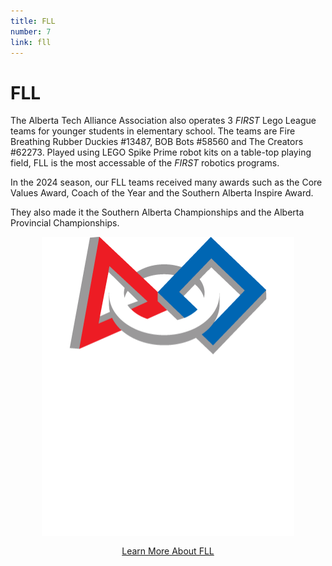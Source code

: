 ```yaml
---
title: FLL
number: 7
link: fll
---
```

<div class="col-md-8">
    <h1>FLL</h1>
	<p>The Alberta Tech Alliance Association also operates 3 <i>FIRST</i> Lego League teams for younger students in elementary school. The teams are Fire Breathing Rubber Duckies #13487, BOB Bots #58560 and The Creators #62273. Played using LEGO Spike Prime robot kits on a table-top playing field, FLL is the most accessable of the <i>FIRST</i> robotics programs.</p>
    <p>In the 2024 season, our FLL teams received many awards such as the Core Values Award, Coach of the Year and the Southern Alberta Inspire Award.</p>
    <p>They also made it the Southern Alberta Championships and the Alberta Provincial Championships.</p>
</div>
<div class="col-md-4" style="justify-content: center; display: flex; align-items: center;">
    <img class="img-fluid" style="width: 80%" src="/resources/img/fll.png">
</div>
<div style="text-align: center; margin-top: 15px" class="col-12">
    <a class="fllButton" href="https://www.firstinspires.org/robotics/fll">Learn More About FLL</a>
</div>
